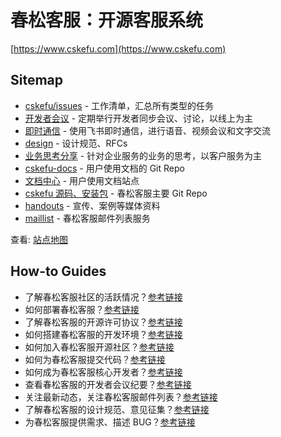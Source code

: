 # 春松客服：开源客服系统

[https://www.cskefu.com](https://www.cskefu.com)

## Sitemap

* [cskefu/issues](https://github.com/cskefu/cskefu/issues) - 工作清单，汇总所有类型的任务
* [开发者会议](https://www.cskefu.com/category/conferences/) - 定期举行开发者同步会议、讨论，以线上为主
* [即时通信](https://cskefu-x.feishu.cn/) - 使用飞书即时通信，进行语音、视频会议和文字交流
* [design](https://github.com/cskefu/design) - 设计规范、RFCs
* [业务思考分享](https://www.cskefu.com/posts/) - 针对企业服务的业务的思考，以客户服务为主
* [cskefu-docs](https://github.com/cskefu/cskefu-docs) - 用户使用文档的 Git Repo
* [文档中心](https://docs.cskefu.com/) - 用户使用文档站点
* [cskefu 源码、安装包](https://github.com/cskefu/cskefu) - 春松客服主要 Git Repo
* [handouts](https://github.com/cskefu/handouts) - 宣传、案例等媒体资料
* [maillist](https://lists.cskefu.com/) - 春松客服邮件列表服务

查看: [站点地图](https://github.com/cskefu/.github/raw/main/docs/2023_01_07_CSKeFu_Site_Structure/2023_01_07_CSKeFu_Site_Structure.png)


## How-to Guides

- 了解春松客服社区的活跃情况？[参考链接](https://ossinsight.io/analyze/cskefu/cskefu#overview)
- 如何部署春松客服？[参考链接](https://docs.cskefu.com/docs/deploy)
- 了解春松客服的开源许可协议？[参考链接](https://www.cskefu.com/2022/06/24/cskefu-opensource-license/)
- 如何搭建春松客服的开发环境？[参考链接](https://docs.cskefu.com/docs/osc/)
- 如何加入春松客服开源社区？[参考链接](https://www.cskefu.com/join-us/)
- 如何为春松客服提交代码？[参考链接](https://www.cskefu.com/2022/10/30/how-to-sign-dco-for-pr/)
- 如何成为春松客服核心开发者？[参考链接](https://www.cskefu.com/core-developers/)
- 查看春松客服的开发者会议纪要？[参考链接](https://www.cskefu.com/category/conferences/)
- 关注最新动态，关注春松客服邮件列表？[参考链接](https://lists.cskefu.com/cgi-bin/mailman/listinfo/dev)
- 了解春松客服的设计规范、意见征集？[参考链接](https://www.cskefu.com/category/rfcs/)
- 为春松客服提供需求、描述 BUG？[参考链接](https://github.com/cskefu/cskefu/issues)




